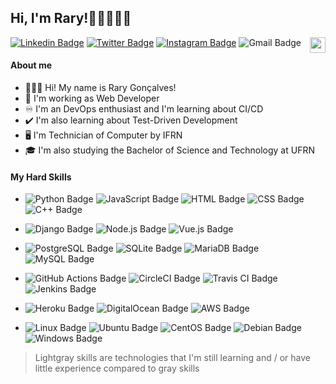 ## Hi, I'm Rary!👋🏽👨🏽‍💻

<img align="right" width="25" src="https://emojipedia-us.s3.dualstack.us-west-1.amazonaws.com/thumbs/120/twitter/248/flag-brazil_1f1e7-1f1f7.png">

[![Linkedin Badge](https://img.shields.io/badge/-Rary%20Gonçalves-grey?style=flat&logo=linkedin&logoColor=white&link=https://www.linkedin.com/in/rarygoncalves/)](https://www.linkedin.com/in/rarygoncalves/)
[![Twitter Badge](https://img.shields.io/badge/-rarygoncalves-grey?style=flat&logo=twitter&logoColor=white&link=https://twitter.com/rarygoncalves)](https://twitter.com/rarygoncalves)
[![Instagram Badge](https://img.shields.io/badge/-raryegoncalves-grey?style=flat&logo=instagram&logoColor=white&link=https://www.instagram.com/raryegoncalves/)](https://www.instagram.com/raryegoncalves/)
![Gmail Badge](https://img.shields.io/badge/-raryemanuel@gmail.com-grey?style=flat&logo=gmail&logoColor=white)

#### About me
- 🙋🏽‍♂️ Hi! My name is Rary Gonçalves!
- 🚀 I'm working as Web Developer
- ♾️ I'm an DevOps enthusiast and I'm learning about CI/CD
- ✔️ I'm also learning about Test-Driven Development
- 🖥️ I'm Technician of Computer by IFRN
- 🎓 I'm also studying the Bachelor of Science and Technology at UFRN

#### My Hard Skills
- ![Python Badge](https://img.shields.io/badge/Python-grey?style=flat&logo=Python&logoColor=white)
![JavaScript Badge](https://img.shields.io/badge/JavaScript-grey?style=flat&logo=JavaScript&logoColor=white)
![HTML Badge](https://img.shields.io/badge/HTML-lightgrey?style=flat&logo=HTML5&logoColor=white)
![CSS Badge](https://img.shields.io/badge/CSS-lightgrey?style=flat&logo=CSS3&logoColor=white)
![C++ Badge](https://img.shields.io/badge/C++-lightgrey?style=flat&logo=C%2B%2B&logoColor=white)

- ![Django Badge](https://img.shields.io/badge/Django-grey?style=flat&logo=Django&logoColor=white)
![Node.js Badge](https://img.shields.io/badge/Node.js-lightgrey?style=flat&logo=Node.js&logoColor=white)
![Vue.js Badge](https://img.shields.io/badge/Vue.js-lightgrey?style=flat&logo=Vue.js&logoColor=white)

- ![PostgreSQL Badge](https://img.shields.io/badge/PostgreSQL-grey?style=flat&logo=PostgreSQL&logoColor=white)
![SQLite Badge](https://img.shields.io/badge/SQLite-grey?style=flat&logo=SQLite&logoColor=white)
![MariaDB Badge](https://img.shields.io/badge/MariaDB-lightgrey?style=flat&logo=MariaDB&logoColor=white)
![MySQL Badge](https://img.shields.io/badge/MySQL-lightgrey?style=flat&logo=MySQL&logoColor=white)

- ![GitHub Actions Badge](https://img.shields.io/badge/GitHub%20Actions-grey?style=flat&logo=GitHub%20Actions&logoColor=white)
![CircleCI Badge](https://img.shields.io/badge/CircleCI-grey?style=flat&logo=CircleCI&logoColor=white)
![Travis CI Badge](https://img.shields.io/badge/Travis%20CI-lightgrey?style=flat&logo=Travis%20CI&logoColor=white)
![Jenkins Badge](https://img.shields.io/badge/Jenkins-lightgrey?style=flat&logo=Jenkins&logoColor=white)

- ![Heroku Badge](https://img.shields.io/badge/Heroku-grey?style=flat&logo=Heroku&logoColor=white)
![DigitalOcean Badge](https://img.shields.io/badge/DigitalOcean-grey?style=flat&logo=DigitalOcean&logoColor=white)
![AWS Badge](https://img.shields.io/badge/AWS-lightgrey?style=flat&logo=Amazon%20AWS&logoColor=white)

- ![Linux Badge](https://img.shields.io/badge/Linux-grey?style=flat&logo=Linux&logoColor=white)
![Ubuntu Badge](https://img.shields.io/badge/Ubuntu-grey?style=flat&logo=Ubuntu&logoColor=white)
![CentOS Badge](https://img.shields.io/badge/CentOS-grey?style=flat&logo=CentOS&logoColor=white)
![Debian Badge](https://img.shields.io/badge/Debian-lightgrey?style=flat&logo=Debian&logoColor=white)
![Windows Badge](https://img.shields.io/badge/Windows%20Server-lightgrey?style=flat&logo=Windows&logoColor=white)

> Lightgray skills are technologies that I'm still learning and / or have little experience compared to gray skills
